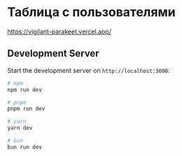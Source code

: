 # Таблица с пользователями

https://vigilant-parakeet.vercel.app/

## Development Server

Start the development server on `http://localhost:3000`:

```bash
# npm
npm run dev

# pnpm
pnpm run dev

# yarn
yarn dev

# bun
bun run dev
```
